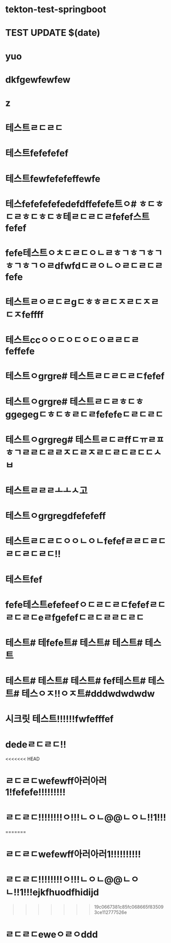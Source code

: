 # tekton-test-springboot
# TEST UPDATE $(date)
# yuo
# dkfgewfewfew
# z
# 테스트ㄹㄷㄹㄷ
# 테스트fefefefef
# 테스트fewfefefeffewfe
# 테스fefefefefedefdffefefe트ㅇ# ㅎㄷㅎㄷㄹㅎㄷㅎㄷㅎ테ㄹㄷㄹㄷㄹfefef스트fefef
# fefe테스트ㅇㅊㄷㄹㄷㅇㄴㄹㅎㄱㅎㄱㅎㄱㅎㄱㅎㄱㅇㄹdfwfdㄷㄹㅇㄴㅇㄹㄷㄹㄷㄹfefe
# 테스트ㄹㅇㄹㄷㄹgㄷㅎㅎㄹㄷㅈㄹㄷㅈㄹㄷㅈfeffff
# 테스트ccㅇㅇㄷㅇㄷㅇㄷㅇㄹㄹㄷㄹfeffefe
# 테스트ㅇgrgre# 테스트ㄹㄷㄹㄷㄹㄷfefef
# 테스트ㅇgrgre# 테스트ㄹㄷㄹㅎㄷㅎggegegㄷㅎㄷㅎㄹㄷㄹfefefeㄷㄹㄷㄹㄷ
# 테스트ㅇgrgreg# 테스트ㄹㄷㄹffㄷㅠㄹㅍㅎㄱㄹㄹㄷㄹㄹㅈㄷㄹㅈㄹㄷㄹㄷㄹㄷㄷㅅㅂ
# 테스트ㄹㄹㄹㅗㅗㅅ고
# 테스트ㅇgrgregdfefefeff
# 테스트ㄹㄷㄹㄷㅇㅇㄴㅇㄴfefefㄹㄹㄷㄹㄷㄹㄷㄹㄷㄹㄷ!!
# 테스트fef
# fefe테스트efefeefㅇㄷㄹㄷㄹㄷfefefㄹㄷㄹㄷㄹㄷeㄹfgefefㄷㄹㄷㄹㄹㄷㄹㄷ
# 테스트# 테fefe트# 테스트# 테스트# 테스트
# 테스트# 테스트# 테스트# fef테스트# 테스트# 테스ㅇㅈ!!ㅇㅈ트#dddwdwdwdw
# 시크릿 테스트!!!!!!fwfefffef
# dedeㄹㄷㄹㄷ!!
<<<<<<< HEAD
# ㄹㄷㄹㄷwefewff아러아러1!fefefe!!!!!!!!!
# ㄹㄷㄹㄷ!!!!!!!!ㅇ!!!ㄴㅇㄴ@@ㄴㅇㄴ!!1!!!
=======
# ㄹㄷㄹㄷwefewff아러아러1!!!!!!!!!!
# ㄹㄷㄹㄷ!!!!!!!!ㅇ!!!ㄴㅇㄴ@@ㄴㅇㄴ!!1!!!ejkfhuodfhidijd
>>>>>>> 19c0667381c85fc068665f835093ce112777526e
# ㄹㄷㄹㄷeweㅇㄹㅇddd
